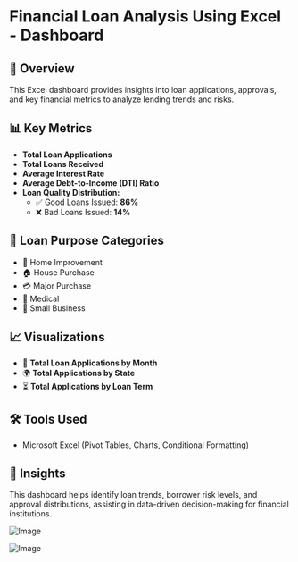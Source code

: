 # Financial Loan Analysis Using Excel - Dashboard

## 📌 Overview  
This Excel dashboard provides insights into loan applications, approvals, and key financial metrics to analyze lending trends and risks.

## 📊 Key Metrics  
- **Total Loan Applications**  
- **Total Loans Received**  
- **Average Interest Rate**  
- **Average Debt-to-Income (DTI) Ratio**  
- **Loan Quality Distribution:**  
  - ✅ Good Loans Issued: **86%**  
  - ❌ Bad Loans Issued: **14%**  

## 🎯 Loan Purpose Categories  
- 🏡 Home Improvement  
- 🏠 House Purchase  
- 💳 Major Purchase  
- 🏥 Medical  
- 🏢 Small Business  

## 📈 Visualizations  
- 📅 **Total Loan Applications by Month**  
- 🌍 **Total Applications by State**  
- ⏳ **Total Applications by Loan Term**  

## 🛠 Tools Used  
- Microsoft Excel (Pivot Tables, Charts, Conditional Formatting)  

## 📌 Insights  
This dashboard helps identify loan trends, borrower risk levels, and approval distributions, assisting in data-driven decision-making for financial institutions.  


![Image](https://github.com/user-attachments/assets/31bbacee-33e2-49e4-97f5-87bcfc96b5fe)

![Image](https://github.com/user-attachments/assets/bc97179f-d5b2-42e4-9d22-dc4ce01e061e)

